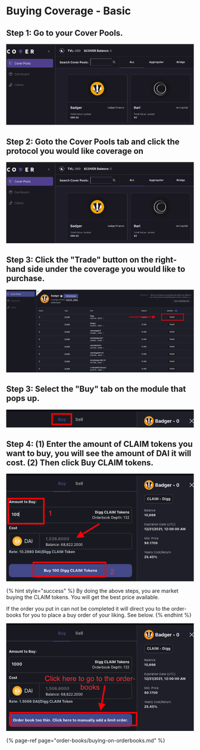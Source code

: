 # Buying Coverage - Basic

## **Step 1: Go to your Cover Pools.** 

![](../.gitbook/assets/screen-shot-2021-04-28-at-10.17.50-pm.png)

## Step **2**: Goto the Cover Pools tab and c**lick the protocol you would like coverage on**

![](../.gitbook/assets/screen-shot-2021-04-28-at-10.17.50-pm.png)

## Step 3: Click the "Trade" button on the right-hand side under the coverage you would like to purchase. 

![](../.gitbook/assets/screen-shot-2021-04-30-at-11.49.04-pm.png)

## Step 3: Select the "Buy" tab on the module that pops up.

![](../.gitbook/assets/screen-shot-2021-04-30-at-11.50.17-pm.png)

## Step 4: \(1\) Enter the amount of CLAIM tokens you want to buy, you will see the amount of DAI it will cost. \(2\) Then click Buy CLAIM tokens.

![](../.gitbook/assets/screen-shot-2021-04-30-at-11.52.35-pm.png)

{% hint style="success" %}
By doing the above steps, you are market buying the CLAIM tokens. You will get the best price available.  
  
If the order you put in can not be completed it will direct you to the order-books for you to place a buy order of your liking. See below. 
{% endhint %}

![](../.gitbook/assets/screen-shot-2021-04-30-at-11.53.52-pm.png)



{% page-ref page="order-books/buying-on-orderbooks.md" %}

